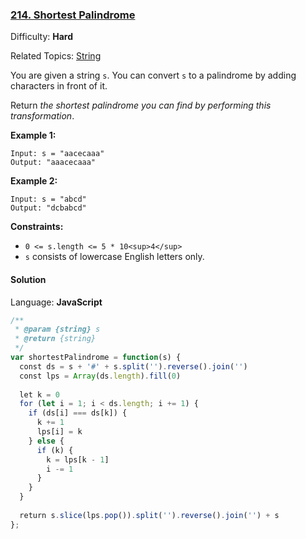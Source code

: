 ### [214\. Shortest Palindrome](https://leetcode.com/problems/shortest-palindrome/)

Difficulty: **Hard**  

Related Topics: [String](https://leetcode.com/tag/string/)


You are given a string `s`. You can convert `s` to a palindrome by adding characters in front of it.

Return _the shortest palindrome you can find by performing this transformation_.

**Example 1:**

```
Input: s = "aacecaaa"
Output: "aaacecaaa"
```

**Example 2:**

```
Input: s = "abcd"
Output: "dcbabcd"
```

**Constraints:**

*   `0 <= s.length <= 5 * 10<sup>4</sup>`
*   `s` consists of lowercase English letters only.


#### Solution

Language: **JavaScript**

```javascript
/**
 * @param {string} s
 * @return {string}
 */
var shortestPalindrome = function(s) {
  const ds = s + '#' + s.split('').reverse().join('')
  const lps = Array(ds.length).fill(0)
  
  let k = 0
  for (let i = 1; i < ds.length; i += 1) {
    if (ds[i] === ds[k]) {
      k += 1
      lps[i] = k
    } else {
      if (k) {
        k = lps[k - 1]
        i -= 1
      }
    }
  }
  
  return s.slice(lps.pop()).split('').reverse().join('') + s
};
```